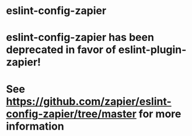 # eslint-config-zapier

# eslint-config-zapier has been deprecated in favor of eslint-plugin-zapier!
# See https://github.com/zapier/eslint-config-zapier/tree/master for more information

